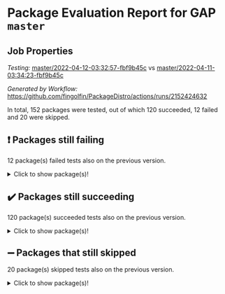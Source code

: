 # Package Evaluation Report for GAP `master`

## Job Properties

*Testing:* [master/2022-04-12-03:32:57-fbf9b45c](https://github.com/fingolfin/PackageDistro/blob/data/reports/master/2022-04-12-03:32:57-fbf9b45c) vs [master/2022-04-11-03:34:23-fbf9b45c](https://github.com/fingolfin/PackageDistro/blob/data/reports/master/2022-04-11-03:34:23-fbf9b45c)

*Generated by Workflow:* https://github.com/fingolfin/PackageDistro/actions/runs/2152424632

In total, 152 packages were tested, out of which 120 succeeded, 12 failed and 20 were skipped.

## :exclamation: Packages still failing

12 package(s) failed tests also on the previous version.<details> <summary>Click to show package(s)!</summary>

- fining 1.4.1 [(failure)](https://github.com/fingolfin/PackageDistro/runs/5983327297?check_suite_focus=true)<br>
- francy 1.2.4 [(failure)](https://github.com/fingolfin/PackageDistro/runs/5983327535?check_suite_focus=true)<br>
- hap 1.38 [(failure)](https://github.com/fingolfin/PackageDistro/runs/5983327972?check_suite_focus=true)<br>
- normalizinterface 1.3.2 [(failure)](https://github.com/fingolfin/PackageDistro/runs/5983329194?check_suite_focus=true)<br>
- packagemanager 1.2 [(failure)](https://github.com/fingolfin/PackageDistro/runs/5983329408?check_suite_focus=true)<br>
- rcwa 4.6.4 [(failure)](https://github.com/fingolfin/PackageDistro/runs/5983329958?check_suite_focus=true)<br>
- recog 1.3.2 [(failure)](https://github.com/fingolfin/PackageDistro/runs/5983330037?check_suite_focus=true)<br>
- semigroups 4.0.0 [(failure)](https://github.com/fingolfin/PackageDistro/runs/5983330241?check_suite_focus=true)<br>
- transgrp 3.6.1 [(failure)](https://github.com/fingolfin/PackageDistro/runs/5983330879?check_suite_focus=true)<br>
- unitlib 4.0.0 [(failure)](https://github.com/fingolfin/PackageDistro/runs/5983330994?check_suite_focus=true)<br>
- wedderga 4.10.1 [(failure)](https://github.com/fingolfin/PackageDistro/runs/5983331164?check_suite_focus=true)<br>
- yangbaxter 0.9.0 [(failure)](https://github.com/fingolfin/PackageDistro/runs/5983331320?check_suite_focus=true)<br>
</details>

## :heavy_check_mark: Packages still succeeding

120 package(s) succeeded tests also on the previous version.<details> <summary>Click to show package(s)!</summary>

- ace 5.4 [(success)](https://github.com/fingolfin/PackageDistro/runs/5983325351?check_suite_focus=true)<br>
- aclib 1.3.2 [(success)](https://github.com/fingolfin/PackageDistro/runs/5983325414?check_suite_focus=true)<br>
- agt 0.2 [(success)](https://github.com/fingolfin/PackageDistro/runs/5983325481?check_suite_focus=true)<br>
- alnuth 3.2.1 [(success)](https://github.com/fingolfin/PackageDistro/runs/5983325575?check_suite_focus=true)<br>
- anupq 3.2.6 [(success)](https://github.com/fingolfin/PackageDistro/runs/5983325626?check_suite_focus=true)<br>
- atlasrep 2.1.2 [(success)](https://github.com/fingolfin/PackageDistro/runs/5983325681?check_suite_focus=true)<br>
- autodoc 2022.03.10 [(success)](https://github.com/fingolfin/PackageDistro/runs/5983325717?check_suite_focus=true)<br>
- automata 1.15 [(success)](https://github.com/fingolfin/PackageDistro/runs/5983325927?check_suite_focus=true)<br>
- automgrp 1.3.2 [(success)](https://github.com/fingolfin/PackageDistro/runs/5983325980?check_suite_focus=true)<br>
- autpgrp 1.10.2 [(success)](https://github.com/fingolfin/PackageDistro/runs/5983326035?check_suite_focus=true)<br>
- cap 2022.04-01 [(success)](https://github.com/fingolfin/PackageDistro/runs/5983326095?check_suite_focus=true)<br>
- caratinterface 2.3.3 [(success)](https://github.com/fingolfin/PackageDistro/runs/5983326142?check_suite_focus=true)<br>
- cddinterface 2020.06.24 [(success)](https://github.com/fingolfin/PackageDistro/runs/5983326186?check_suite_focus=true)<br>
- circle 1.6.4 [(success)](https://github.com/fingolfin/PackageDistro/runs/5983326225?check_suite_focus=true)<br>
- cohomolo 1.6.10 [(success)](https://github.com/fingolfin/PackageDistro/runs/5983326268?check_suite_focus=true)<br>
- congruence 1.2.3 [(success)](https://github.com/fingolfin/PackageDistro/runs/5983326310?check_suite_focus=true)<br>
- corelg 1.56 [(success)](https://github.com/fingolfin/PackageDistro/runs/5983326344?check_suite_focus=true)<br>
- crime 1.6 [(success)](https://github.com/fingolfin/PackageDistro/runs/5983326391?check_suite_focus=true)<br>
- crisp 1.4.5 [(success)](https://github.com/fingolfin/PackageDistro/runs/5983326427?check_suite_focus=true)<br>
- crypting 0.10 [(success)](https://github.com/fingolfin/PackageDistro/runs/5983326484?check_suite_focus=true)<br>
- cryst 4.1.24 [(success)](https://github.com/fingolfin/PackageDistro/runs/5983326529?check_suite_focus=true)<br>
- crystcat 1.1.9 [(success)](https://github.com/fingolfin/PackageDistro/runs/5983326588?check_suite_focus=true)<br>
- ctbllib 1.3.3 [(success)](https://github.com/fingolfin/PackageDistro/runs/5983326633?check_suite_focus=true)<br>
- cubefree 1.19 [(success)](https://github.com/fingolfin/PackageDistro/runs/5983326671?check_suite_focus=true)<br>
- curlinterface 2.2.2 [(success)](https://github.com/fingolfin/PackageDistro/runs/5983326722?check_suite_focus=true)<br>
- cvec 2.7.5 [(success)](https://github.com/fingolfin/PackageDistro/runs/5983326759?check_suite_focus=true)<br>
- datastructures 0.2.7 [(success)](https://github.com/fingolfin/PackageDistro/runs/5983326793?check_suite_focus=true)<br>
- deepthought 1.0.5 [(success)](https://github.com/fingolfin/PackageDistro/runs/5983326869?check_suite_focus=true)<br>
- design 1.7 [(success)](https://github.com/fingolfin/PackageDistro/runs/5983326900?check_suite_focus=true)<br>
- difsets 2.3.1 [(success)](https://github.com/fingolfin/PackageDistro/runs/5983326945?check_suite_focus=true)<br>
- digraphs 1.5.2 [(success)](https://github.com/fingolfin/PackageDistro/runs/5983326997?check_suite_focus=true)<br>
- edim 1.3.5 [(success)](https://github.com/fingolfin/PackageDistro/runs/5983327088?check_suite_focus=true)<br>
- example 4.3.0 [(success)](https://github.com/fingolfin/PackageDistro/runs/5983327133?check_suite_focus=true)<br>
- factint 1.6.3 [(success)](https://github.com/fingolfin/PackageDistro/runs/5983327182?check_suite_focus=true)<br>
- ferret 1.0.7 [(success)](https://github.com/fingolfin/PackageDistro/runs/5983327223?check_suite_focus=true)<br>
- fga 1.4.0 [(success)](https://github.com/fingolfin/PackageDistro/runs/5983327264?check_suite_focus=true)<br>
- float 1.0.3 [(success)](https://github.com/fingolfin/PackageDistro/runs/5983327341?check_suite_focus=true)<br>
- format 1.4.3 [(success)](https://github.com/fingolfin/PackageDistro/runs/5983327373?check_suite_focus=true)<br>
- forms 1.2.7 [(success)](https://github.com/fingolfin/PackageDistro/runs/5983327420?check_suite_focus=true)<br>
- fplsa 1.2.5 [(success)](https://github.com/fingolfin/PackageDistro/runs/5983327461?check_suite_focus=true)<br>
- fr 2.4.8 [(success)](https://github.com/fingolfin/PackageDistro/runs/5983327496?check_suite_focus=true)<br>
- fwtree 1.3 [(success)](https://github.com/fingolfin/PackageDistro/runs/5983327572?check_suite_focus=true)<br>
- gbnp 1.0.5 [(success)](https://github.com/fingolfin/PackageDistro/runs/5983327608?check_suite_focus=true)<br>
- generalizedmorphismsforcap 2022.03-03 [(success)](https://github.com/fingolfin/PackageDistro/runs/5983327640?check_suite_focus=true)<br>
- genss 1.6.6 [(success)](https://github.com/fingolfin/PackageDistro/runs/5983327674?check_suite_focus=true)<br>
- gradedringforhomalg 2022.03-01 [(success)](https://github.com/fingolfin/PackageDistro/runs/5983327706?check_suite_focus=true)<br>
- grape 4.8.5 [(success)](https://github.com/fingolfin/PackageDistro/runs/5983327747?check_suite_focus=true)<br>
- groupoids 1.69 [(success)](https://github.com/fingolfin/PackageDistro/runs/5983327786?check_suite_focus=true)<br>
- grpconst 2.6.2 [(success)](https://github.com/fingolfin/PackageDistro/runs/5983327817?check_suite_focus=true)<br>
- guarana 0.96.3 [(success)](https://github.com/fingolfin/PackageDistro/runs/5983327861?check_suite_focus=true)<br>
- guava 3.15 [(success)](https://github.com/fingolfin/PackageDistro/runs/5983327917?check_suite_focus=true)<br>
- hapcryst 0.1.14 [(success)](https://github.com/fingolfin/PackageDistro/runs/5983328028?check_suite_focus=true)<br>
- hecke 1.5.3 [(success)](https://github.com/fingolfin/PackageDistro/runs/5983328077?check_suite_focus=true)<br>
- help 3.5 [(success)](https://github.com/fingolfin/PackageDistro/runs/5983328112?check_suite_focus=true)<br>
- idrel 2.43 [(success)](https://github.com/fingolfin/PackageDistro/runs/5983328149?check_suite_focus=true)<br>
- images 1.3.1 [(success)](https://github.com/fingolfin/PackageDistro/runs/5983328183?check_suite_focus=true)<br>
- intpic 0.2.4 [(success)](https://github.com/fingolfin/PackageDistro/runs/5983328218?check_suite_focus=true)<br>
- io 4.7.2 [(success)](https://github.com/fingolfin/PackageDistro/runs/5983328249?check_suite_focus=true)<br>
- irredsol 1.4.3 [(success)](https://github.com/fingolfin/PackageDistro/runs/5983328277?check_suite_focus=true)<br>
- json 2.1.0 [(success)](https://github.com/fingolfin/PackageDistro/runs/5983328320?check_suite_focus=true)<br>
- jupyterkernel 1.4.1 [(success)](https://github.com/fingolfin/PackageDistro/runs/5983328348?check_suite_focus=true)<br>
- jupyterviz 1.5.1 [(success)](https://github.com/fingolfin/PackageDistro/runs/5983328380?check_suite_focus=true)<br>
- kan 1.34 [(success)](https://github.com/fingolfin/PackageDistro/runs/5983328416?check_suite_focus=true)<br>
- kbmag 1.5.9 [(success)](https://github.com/fingolfin/PackageDistro/runs/5983328453?check_suite_focus=true)<br>
- laguna 3.9.4 [(success)](https://github.com/fingolfin/PackageDistro/runs/5983328488?check_suite_focus=true)<br>
- liealgdb 2.2.1 [(success)](https://github.com/fingolfin/PackageDistro/runs/5983328522?check_suite_focus=true)<br>
- liepring 1.9.2 [(success)](https://github.com/fingolfin/PackageDistro/runs/5983328543?check_suite_focus=true)<br>
- liering 2.4.2 [(success)](https://github.com/fingolfin/PackageDistro/runs/5983328596?check_suite_focus=true)<br>
- linearalgebraforcap 2022.04-01 [(success)](https://github.com/fingolfin/PackageDistro/runs/5983328621?check_suite_focus=true)<br>
- loops 3.4.1 [(success)](https://github.com/fingolfin/PackageDistro/runs/5983328653?check_suite_focus=true)<br>
- lpres 1.0.3 [(success)](https://github.com/fingolfin/PackageDistro/runs/5983328681?check_suite_focus=true)<br>
- majoranaalgebras 1.4 [(success)](https://github.com/fingolfin/PackageDistro/runs/5983328718?check_suite_focus=true)<br>
- mapclass 1.4.5 [(success)](https://github.com/fingolfin/PackageDistro/runs/5983328750?check_suite_focus=true)<br>
- matgrp 0.64 [(success)](https://github.com/fingolfin/PackageDistro/runs/5983328820?check_suite_focus=true)<br>
- modisom 2.5.1 [(success)](https://github.com/fingolfin/PackageDistro/runs/5983328879?check_suite_focus=true)<br>
- modulepresentationsforcap 2022.03-02 [(success)](https://github.com/fingolfin/PackageDistro/runs/5983328954?check_suite_focus=true)<br>
- monoidalcategories 2022.03-02 [(success)](https://github.com/fingolfin/PackageDistro/runs/5983329014?check_suite_focus=true)<br>
- nconvex 2020.11-04 [(success)](https://github.com/fingolfin/PackageDistro/runs/5983329048?check_suite_focus=true)<br>
- nilmat 1.4.1 [(success)](https://github.com/fingolfin/PackageDistro/runs/5983329093?check_suite_focus=true)<br>
- nock 1.5 [(success)](https://github.com/fingolfin/PackageDistro/runs/5983329140?check_suite_focus=true)<br>
- nq 2.5.8 [(success)](https://github.com/fingolfin/PackageDistro/runs/5983329240?check_suite_focus=true)<br>
- numericalsgps 1.3.0 [(success)](https://github.com/fingolfin/PackageDistro/runs/5983329277?check_suite_focus=true)<br>
- openmath 11.5.0 [(success)](https://github.com/fingolfin/PackageDistro/runs/5983329314?check_suite_focus=true)<br>
- orb 4.8.4 [(success)](https://github.com/fingolfin/PackageDistro/runs/5983329358?check_suite_focus=true)<br>
- patternclass 2.4.2 [(success)](https://github.com/fingolfin/PackageDistro/runs/5983329460?check_suite_focus=true)<br>
- permut 2.0.4 [(success)](https://github.com/fingolfin/PackageDistro/runs/5983329503?check_suite_focus=true)<br>
- polenta 1.3.10 [(success)](https://github.com/fingolfin/PackageDistro/runs/5983329560?check_suite_focus=true)<br>
- polymaking 0.8.6 [(success)](https://github.com/fingolfin/PackageDistro/runs/5983329624?check_suite_focus=true)<br>
- primgrp 3.4.1 [(success)](https://github.com/fingolfin/PackageDistro/runs/5983329676?check_suite_focus=true)<br>
- profiling 2.5.0 [(success)](https://github.com/fingolfin/PackageDistro/runs/5983329732?check_suite_focus=true)<br>
- qpa 1.33 [(success)](https://github.com/fingolfin/PackageDistro/runs/5983329782?check_suite_focus=true)<br>
- quagroup 1.8.3 [(success)](https://github.com/fingolfin/PackageDistro/runs/5983329849?check_suite_focus=true)<br>
- radiroot 2.9 [(success)](https://github.com/fingolfin/PackageDistro/runs/5983329893?check_suite_focus=true)<br>
- rds 1.8 [(success)](https://github.com/fingolfin/PackageDistro/runs/5983329996?check_suite_focus=true)<br>
- repndecomp 1.2.1 [(success)](https://github.com/fingolfin/PackageDistro/runs/5983330066?check_suite_focus=true)<br>
- repsn 3.1.0 [(success)](https://github.com/fingolfin/PackageDistro/runs/5983330104?check_suite_focus=true)<br>
- resclasses 4.7.2 [(success)](https://github.com/fingolfin/PackageDistro/runs/5983330150?check_suite_focus=true)<br>
- scscp 2.3.1 [(success)](https://github.com/fingolfin/PackageDistro/runs/5983330197?check_suite_focus=true)<br>
- sglppow 2.2 [(success)](https://github.com/fingolfin/PackageDistro/runs/5983330278?check_suite_focus=true)<br>
- sgpviz 0.999.5 [(success)](https://github.com/fingolfin/PackageDistro/runs/5983330326?check_suite_focus=true)<br>
- simpcomp 2.1.14 [(success)](https://github.com/fingolfin/PackageDistro/runs/5983330384?check_suite_focus=true)<br>
- singular 2020.12.18 [(success)](https://github.com/fingolfin/PackageDistro/runs/5983330422?check_suite_focus=true)<br>
- sla 1.5.3 [(success)](https://github.com/fingolfin/PackageDistro/runs/5983330462?check_suite_focus=true)<br>
- smallgrp 1.5 [(success)](https://github.com/fingolfin/PackageDistro/runs/5983330500?check_suite_focus=true)<br>
- smallsemi 0.6.13 [(success)](https://github.com/fingolfin/PackageDistro/runs/5983330543?check_suite_focus=true)<br>
- sonata 2.9.3 [(success)](https://github.com/fingolfin/PackageDistro/runs/5983330578?check_suite_focus=true)<br>
- sophus 1.25 [(success)](https://github.com/fingolfin/PackageDistro/runs/5983330618?check_suite_focus=true)<br>
- spinsym 1.5.2 [(success)](https://github.com/fingolfin/PackageDistro/runs/5983330660?check_suite_focus=true)<br>
- symbcompcc 1.3.2 [(success)](https://github.com/fingolfin/PackageDistro/runs/5983330705?check_suite_focus=true)<br>
- thelma 1.3 [(success)](https://github.com/fingolfin/PackageDistro/runs/5983330763?check_suite_focus=true)<br>
- tomlib 1.2.9 [(success)](https://github.com/fingolfin/PackageDistro/runs/5983330804?check_suite_focus=true)<br>
- toric 1.9.5 [(success)](https://github.com/fingolfin/PackageDistro/runs/5983330847?check_suite_focus=true)<br>
- ugaly 4.0.2 [(success)](https://github.com/fingolfin/PackageDistro/runs/5983330920?check_suite_focus=true)<br>
- unipot 1.5 [(success)](https://github.com/fingolfin/PackageDistro/runs/5983330960?check_suite_focus=true)<br>
- utils 0.72 [(success)](https://github.com/fingolfin/PackageDistro/runs/5983331043?check_suite_focus=true)<br>
- uuid 0.7 [(success)](https://github.com/fingolfin/PackageDistro/runs/5983331085?check_suite_focus=true)<br>
- walrus 0.9991 [(success)](https://github.com/fingolfin/PackageDistro/runs/5983331124?check_suite_focus=true)<br>
- xmod 2.86 [(success)](https://github.com/fingolfin/PackageDistro/runs/5983331204?check_suite_focus=true)<br>
- xmodalg 1.18 [(success)](https://github.com/fingolfin/PackageDistro/runs/5983331279?check_suite_focus=true)<br>
- zeromqinterface 0.13 [(success)](https://github.com/fingolfin/PackageDistro/runs/5983331408?check_suite_focus=true)<br>
</details>

## :heavy_minus_sign: Packages that still skipped

20 package(s) skipped tests also on the previous version.<details> <summary>Click to show package(s)!</summary>

- 4ti2interface 2022.03-01 [(skipped)](https://github.com/fingolfin/PackageDistro/runs/5983276366?check_suite_focus=true)<br>
- browse 1.8.14 [(skipped)](https://github.com/fingolfin/PackageDistro/runs/5983276366?check_suite_focus=true)<br>
- examplesforhomalg 2022.03-01 [(skipped)](https://github.com/fingolfin/PackageDistro/runs/5983276366?check_suite_focus=true)<br>
- gapdoc 1.6.5 [(skipped)](https://github.com/fingolfin/PackageDistro/runs/5983276366?check_suite_focus=true)<br>
- gauss 2022.03-01 [(skipped)](https://github.com/fingolfin/PackageDistro/runs/5983276366?check_suite_focus=true)<br>
- gaussforhomalg 2022.03-01 [(skipped)](https://github.com/fingolfin/PackageDistro/runs/5983276366?check_suite_focus=true)<br>
- gradedmodules 2022.03-01 [(skipped)](https://github.com/fingolfin/PackageDistro/runs/5983276366?check_suite_focus=true)<br>
- homalg 2022.03-01 [(skipped)](https://github.com/fingolfin/PackageDistro/runs/5983276366?check_suite_focus=true)<br>
- homalgtocas 2022.03-01 [(skipped)](https://github.com/fingolfin/PackageDistro/runs/5983276366?check_suite_focus=true)<br>
- io_forhomalg 2022.03-01 [(skipped)](https://github.com/fingolfin/PackageDistro/runs/5983276366?check_suite_focus=true)<br>
- itc 1.5.1 [(skipped)](https://github.com/fingolfin/PackageDistro/runs/5983276366?check_suite_focus=true)<br>
- localizeringforhomalg 2022.03-01 [(skipped)](https://github.com/fingolfin/PackageDistro/runs/5983276366?check_suite_focus=true)<br>
- matricesforhomalg 2022.03-02 [(skipped)](https://github.com/fingolfin/PackageDistro/runs/5983276366?check_suite_focus=true)<br>
- modules 2022.03-01 [(skipped)](https://github.com/fingolfin/PackageDistro/runs/5983276366?check_suite_focus=true)<br>
- polycyclic 2.16 [(skipped)](https://github.com/fingolfin/PackageDistro/runs/5983276366?check_suite_focus=true)<br>
- ringsforhomalg 2022.03-01 [(skipped)](https://github.com/fingolfin/PackageDistro/runs/5983276366?check_suite_focus=true)<br>
- sco 2022.03-01 [(skipped)](https://github.com/fingolfin/PackageDistro/runs/5983276366?check_suite_focus=true)<br>
- toolsforhomalg 2022.04-01 [(skipped)](https://github.com/fingolfin/PackageDistro/runs/5983276366?check_suite_focus=true)<br>
- toricvarieties 2022.03.23 [(skipped)](https://github.com/fingolfin/PackageDistro/runs/5983276366?check_suite_focus=true)<br>
- xgap 4.31 [(skipped)](https://github.com/fingolfin/PackageDistro/runs/5983276366?check_suite_focus=true)<br>
</details>

